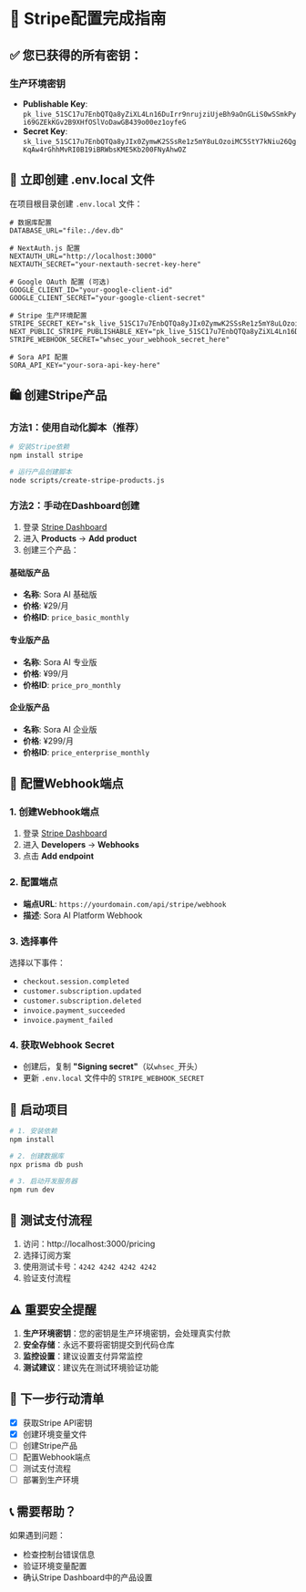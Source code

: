# 🎉 Stripe配置完成指南

## ✅ 您已获得的所有密钥：

### 生产环境密钥
- **Publishable Key**: `pk_live_51SC17u7EnbQTQa8yZiXL4Ln16DuIrr9nrujziUjeBh9aOnGLiS0wSSmkPyi69GZEkKGv2B9XHfOSlVoDawGB439o00ez1oyfeG`
- **Secret Key**: `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`

## 📝 立即创建 .env.local 文件

在项目根目录创建 `.env.local` 文件：

```env
# 数据库配置
DATABASE_URL="file:./dev.db"

# NextAuth.js 配置
NEXTAUTH_URL="http://localhost:3000"
NEXTAUTH_SECRET="your-nextauth-secret-key-here"

# Google OAuth 配置 (可选)
GOOGLE_CLIENT_ID="your-google-client-id"
GOOGLE_CLIENT_SECRET="your-google-client-secret"

# Stripe 生产环境配置
STRIPE_SECRET_KEY="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"
NEXT_PUBLIC_STRIPE_PUBLISHABLE_KEY="pk_live_51SC17u7EnbQTQa8yZiXL4Ln16DuIrr9nrujziUjeBh9aOnGLiS0wSSmkPyi69GZEkKGv2B9XHfOSlVoDawGB439o00ez1oyfeG"
STRIPE_WEBHOOK_SECRET="whsec_your_webhook_secret_here"

# Sora API 配置
SORA_API_KEY="your-sora-api-key-here"
```

## 🛍️ 创建Stripe产品

### 方法1：使用自动化脚本（推荐）
```bash
# 安装Stripe依赖
npm install stripe

# 运行产品创建脚本
node scripts/create-stripe-products.js
```

### 方法2：手动在Dashboard创建
1. 登录 [Stripe Dashboard](https://dashboard.stripe.com)
2. 进入 **Products** → **Add product**
3. 创建三个产品：

#### 基础版产品
- **名称**: Sora AI 基础版
- **价格**: ¥29/月
- **价格ID**: `price_basic_monthly`

#### 专业版产品
- **名称**: Sora AI 专业版
- **价格**: ¥99/月
- **价格ID**: `price_pro_monthly`

#### 企业版产品
- **名称**: Sora AI 企业版
- **价格**: ¥299/月
- **价格ID**: `price_enterprise_monthly`

## 🔗 配置Webhook端点

### 1. 创建Webhook端点
1. 登录 [Stripe Dashboard](https://dashboard.stripe.com)
2. 进入 **Developers** → **Webhooks**
3. 点击 **Add endpoint**

### 2. 配置端点
- **端点URL**: `https://yourdomain.com/api/stripe/webhook`
- **描述**: Sora AI Platform Webhook

### 3. 选择事件
选择以下事件：
- `checkout.session.completed`
- `customer.subscription.updated`
- `customer.subscription.deleted`
- `invoice.payment_succeeded`
- `invoice.payment_failed`

### 4. 获取Webhook Secret
- 创建后，复制 **"Signing secret"**（以`whsec_`开头）
- 更新 `.env.local` 文件中的 `STRIPE_WEBHOOK_SECRET`

## 🚀 启动项目

```bash
# 1. 安装依赖
npm install

# 2. 创建数据库
npx prisma db push

# 3. 启动开发服务器
npm run dev
```

## 🧪 测试支付流程

1. 访问：http://localhost:3000/pricing
2. 选择订阅方案
3. 使用测试卡号：`4242 4242 4242 4242`
4. 验证支付流程

## ⚠️ 重要安全提醒

1. **生产环境密钥**：您的密钥是生产环境密钥，会处理真实付款
2. **安全存储**：永远不要将密钥提交到代码仓库
3. **监控设置**：建议设置支付异常监控
4. **测试建议**：建议先在测试环境验证功能

## 🎯 下一步行动清单

- [x] 获取Stripe API密钥
- [x] 创建环境变量文件
- [ ] 创建Stripe产品
- [ ] 配置Webhook端点
- [ ] 测试支付流程
- [ ] 部署到生产环境

## 📞 需要帮助？

如果遇到问题：
- 检查控制台错误信息
- 验证环境变量配置
- 确认Stripe Dashboard中的产品设置



